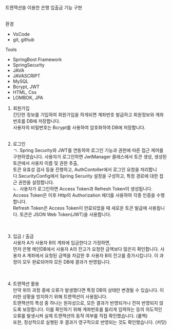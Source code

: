 트랜잭션을 이용한 은행 입출금 기능 구현<br><br>

환경<br>
- VsCode
- git, github

Tools<br>
- SpringBoot Framework
- SpringSecurity
- JAVA
- JAVASCRIPT
- MySQL
- Bcrypt, JWT
- HTML, Css
- LOMBOK, JPA <br>




1. 회원가입​<br>
​간단한 정보를 기입하여 회원가입을 하게되면 계좌번호 발급하고 회원정보와 계좌번호를 DB에 저장합니다.<br>
사용자의 비밀번호는 Bcrypt를 사용하여 암호화하여 DB에 저장합니다. ​​<br><br>

2. 로그인<br>
ㄱ. Spring Security와 JWT를 연동하여 로그인 기능과 권한에 따른 접근 제어를 구현하였습니다. 사용자가 로그인하면 JwtManager 클래스에서 토큰 생성, 생성된 토큰에서 사용자 이름 및 권한 추출,<br>
토큰 유효성 검사 등을 진행하고, AuthContoller에서 로그인 요청을 처리합니다.SecurityConfig에서 Spring Security 설정을 구성하고, 특정 경로에 대한 접근 권한을 설정합니다.<br>
ㄴ. 사용자가 로그인하면 Access Token과 Refresh Token이 생성됩니다. Access Token은 이후 Http의 Authorization 헤더를 사용하여 각종 인증을 수행합니다.<br>
Refresh Token은 Access Token이 만료되었을 때 새로운 토큰 발급에 사용됩니다. 토큰은 JSON Web Token(JWT)을 사용합니다.<br><br>  
​​
3. 입금 / 출금<br>
​사용자 A가 사용자 B의 계좌에 입금한다고 가정하면,<br>
먼저 은행 메인DB에서 사용자 A의 잔고가 요청한 금액보다 많은지 확인합니다. 사용자 A 계좌에서 요청된 금액을 차감한 후 사용자 B의 잔고를 증가시킵니다. 이 과정이 모두 완료되어야 모든 DB에 결과가 반영됩니다. <br><br>​​

4. 트랜잭션 활용<br>
​만약 위의 과정 중에 오류가 발생했다면 특정 DB의 상태만 변경될 수 있습니다. 이러한 상황을 방지하기 위해 트랜잭션이 사용됩니다.<br>
트랜잭션의 특성 중 하나는 원자성으로, 모든 결과가 반영되거나 전혀 반영되지 않도록 보장합니다. 이를 확인하기 위해 계좌번호를 틀리게 입력하는 등의 의도적인 오류를 발생시켜 실제 트랜잭션의 동작 여부를 직접 확인했습니다. (롤백)<br>
또한, 정상적으로 실행된 후 결과가 영구적으로 반영되는 것도 확인했습니다. (커밋)​​<br><br>

   
  

​
